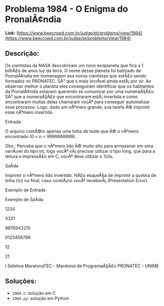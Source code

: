 # Problema 1984 - O Enigma do PronalÃ¢ndia

**Link:** [https://www.beecrowd.com.br/judge/pt/problems/view/1984](https://www.beecrowd.com.br/judge/pt/problems/view/1984)

## Descrição:
Os cientistas da NASA descobriram um novo exoplaneta que fica a 1 bilhÃ£o de anos luz da terra. O nome desse planeta foi batizado de PronalÃ¢ndia em homenagem aos novos cientistas que estÃ£o sendo formados no PRONATEC. SÃ³ que o mais incrÃ­vel ainda estÃ¡ por vir. Ao observar melhor o planeta eles conseguiram identificar que os habitantes da PronalÃ¢ndia estavam querendo se comunicar por uma numeraÃ§Ã£o. SÃ³ que a numeraÃ§Ã£o que encontraram estÃ¡ invertida e como encontraram muitas delas chamaram vocÃª para conseguir automatizar esse processo. Logo, dado um nÃºmero grande, sua tarefa Ã© imprimir esse nÃºmero invertido.




Entrada




O arquivo contÃ©m apenas uma linha de teste que Ã© o nÃºmero encontrado (0 < n < 9999999999).


Obs.: Perceba que o nÃºmero lido Ã© muito alto para armazenar em uma variÃ¡vel do tipo int, logo vocÃª irÃ¡ precisar utilizar o tipo long, que para a leitura e impressÃ£o em C, vocÃª deve utilizar o %llu.




SaÃ­da




Imprimir o nÃºmero lido invertido. NÃ£o esqueÃ§a de imprimir a quebra de linha (\n) no final, caso contrÃ¡rio vocÃª receberÃ¡ (Presentation Error).












Exemplo de Entrada


Exemplo de SaÃ­da












1234






4321




















9876543210






0123456789




















12






21












I Seletiva MaratonaTEC - Maratona de ProgramaÃ§Ã£o PRONATEC - UNIME

## Soluções:
- `1984.c`: solução em C
- `1984.py`: solução em Python
